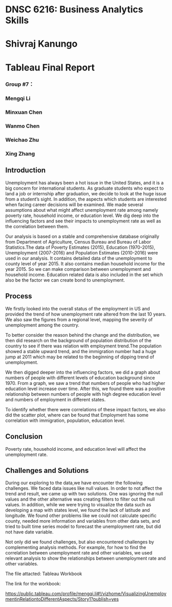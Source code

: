 # DNSC 6216: Business Analytics Skills

# Shivraj Kanungo

# Tableau Final Report

### Group #7：
### Mengqi Li
### Minxuan Chen
### Wanmo Chen
### Weichao Zhu
### Xing Zhang


## Introduction
Unemployment has always been a hot issue in the United States, and it is a big concern for international students. As graduate students who expect to land a job or internship after graduation, we decide to look at the huge issue from a student’s sight. In addition, the aspects which students are interested when facing career decisions will be examined. We made several assumptions about what might affect unemployment rate among namely poverty rate, household income, or education level. We dig deep into the influencing factors and see their impacts to unemployment rate as well as the correlation between them.

Our analysis is based on a stable and comprehensive database originally from Department of Agriculture, Census Bureau and Bureau of Labor Statistics.The data of Poverty Estimates (2015), Education (1970-2015), Unemployment (2007-2016) and Population Estimates (2010-2016) were used in our analysis. It contains detailed data of the unemployment to county level of year 2015. It also contains median household income for the year 2015. So we can make comparison between unemployment and household income. Education related data is also included in the set which also be the factor we can create bond to unemployment.

## Process
We firstly looked into the overall status of the employment in US and provided the trend of how unemployment rate altered from the last 10 years. We also saw the figures from a regional level, mapping the severity of unemployment among the country.

To better consider the reason behind the change and the distribution, we then did research on the background of population distribution of the country to see if there was relation with employment trend.The population showed a stable upward trend, and the immigration number had a huge jump at 2011 which may be related to the beginning of dipping trend of unemployment.

We then digged deeper into the influencing factors, we did a graph about numbers of people with different levels of education background since 1970. From a graph, we saw a trend that numbers of people who had higher education level increase over time. After this, we found there was a positive relationship between numbers of people with high degree education level and numbers of employment in different states.

To identify whether there were correlations of these impact factors, we also did the scatter plot, where can be found that Employment has some correlation with immigration, population, education level. 

## Conclusion
Poverty rate, household income, and education level will affect the unemployment rate. 

## Challenges and Solutions
During our exploring to the data,we have encounter the following challenges. We faced data issues like null values. In order to not affect the trend and result, we came up with two solutions. One was ignoring the null values and the other alternative was creating filters to filter out the null values. In addition, while we were trying to visualize the data such as developing a map with states level, we found the lack of latitude and longitude. We found other problems like we could not calculate specific county, needed more information and variables from other data sets, and tried to built time series model to forecast the unemployment rate, but did not have date variable.
 
 
Not only did we found challenges, but also encountered challenges by complementing analysis methods. For example, for how to find the correlation between unemployment rate and other variables, we used relevant analysis to show the relationships between unemployment rate and other variables.

The file attacted: Tableau Workbook

The link for the workbook:

https://public.tableau.com/profile/mengqi.li#!/vizhome/VisualizingUnemploymentinRelationtoDifferentAspects/Story1?publish=yes
